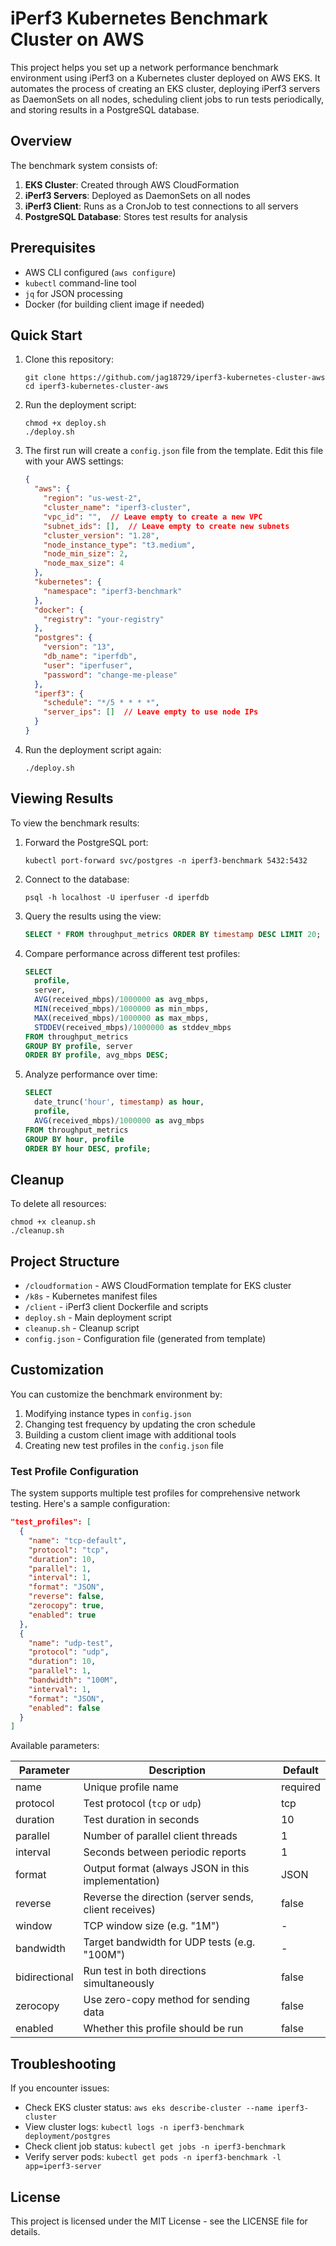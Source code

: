 # iPerf3 Kubernetes Benchmark Cluster on AWS

This project helps you set up a network performance benchmark environment using iPerf3 on a Kubernetes cluster deployed on AWS EKS. It automates the process of creating an EKS cluster, deploying iPerf3 servers as DaemonSets on all nodes, scheduling client jobs to run tests periodically, and storing results in a PostgreSQL database.

## Overview

The benchmark system consists of:

1. **EKS Cluster**: Created through AWS CloudFormation
2. **iPerf3 Servers**: Deployed as DaemonSets on all nodes
3. **iPerf3 Client**: Runs as a CronJob to test connections to all servers
4. **PostgreSQL Database**: Stores test results for analysis

## Prerequisites

- AWS CLI configured (`aws configure`)
- `kubectl` command-line tool
- `jq` for JSON processing
- Docker (for building client image if needed)

## Quick Start

1. Clone this repository:
   ```
   git clone https://github.com/jag18729/iperf3-kubernetes-cluster-aws
   cd iperf3-kubernetes-cluster-aws
   ```

2. Run the deployment script:
   ```
   chmod +x deploy.sh
   ./deploy.sh
   ```

3. The first run will create a `config.json` file from the template. Edit this file with your AWS settings:
   ```json
   {
     "aws": {
       "region": "us-west-2",
       "cluster_name": "iperf3-cluster",
       "vpc_id": "",  // Leave empty to create a new VPC
       "subnet_ids": [],  // Leave empty to create new subnets
       "cluster_version": "1.28",
       "node_instance_type": "t3.medium",
       "node_min_size": 2,
       "node_max_size": 4
     },
     "kubernetes": {
       "namespace": "iperf3-benchmark"
     },
     "docker": {
       "registry": "your-registry"
     },
     "postgres": {
       "version": "13",
       "db_name": "iperfdb",
       "user": "iperfuser",
       "password": "change-me-please"
     },
     "iperf3": {
       "schedule": "*/5 * * * *",
       "server_ips": []  // Leave empty to use node IPs
     }
   }
   ```

4. Run the deployment script again:
   ```
   ./deploy.sh
   ```

## Viewing Results

To view the benchmark results:

1. Forward the PostgreSQL port:
   ```
   kubectl port-forward svc/postgres -n iperf3-benchmark 5432:5432
   ```

2. Connect to the database:
   ```
   psql -h localhost -U iperfuser -d iperfdb
   ```

3. Query the results using the view:
   ```sql
   SELECT * FROM throughput_metrics ORDER BY timestamp DESC LIMIT 20;
   ```

4. Compare performance across different test profiles:
   ```sql
   SELECT 
     profile,
     server,
     AVG(received_mbps)/1000000 as avg_mbps,
     MIN(received_mbps)/1000000 as min_mbps,
     MAX(received_mbps)/1000000 as max_mbps,
     STDDEV(received_mbps)/1000000 as stddev_mbps
   FROM throughput_metrics
   GROUP BY profile, server
   ORDER BY profile, avg_mbps DESC;
   ```

5. Analyze performance over time:
   ```sql
   SELECT 
     date_trunc('hour', timestamp) as hour,
     profile,
     AVG(received_mbps)/1000000 as avg_mbps
   FROM throughput_metrics
   GROUP BY hour, profile
   ORDER BY hour DESC, profile;
   ```

## Cleanup

To delete all resources:

```
chmod +x cleanup.sh
./cleanup.sh
```

## Project Structure

- `/cloudformation` - AWS CloudFormation template for EKS cluster
- `/k8s` - Kubernetes manifest files
- `/client` - iPerf3 client Dockerfile and scripts
- `deploy.sh` - Main deployment script
- `cleanup.sh` - Cleanup script
- `config.json` - Configuration file (generated from template)

## Customization

You can customize the benchmark environment by:

1. Modifying instance types in `config.json`
2. Changing test frequency by updating the cron schedule
3. Building a custom client image with additional tools
4. Creating new test profiles in the `config.json` file

### Test Profile Configuration

The system supports multiple test profiles for comprehensive network testing. Here's a sample configuration:

```json
"test_profiles": [
  {
    "name": "tcp-default",
    "protocol": "tcp",
    "duration": 10,
    "parallel": 1,
    "interval": 1,
    "format": "JSON",
    "reverse": false,
    "zerocopy": true,
    "enabled": true
  },
  {
    "name": "udp-test",
    "protocol": "udp",
    "duration": 10,
    "parallel": 1,
    "bandwidth": "100M",
    "interval": 1,
    "format": "JSON",
    "enabled": false
  }
]
```

Available parameters:

| Parameter      | Description                                           | Default |
|----------------|-------------------------------------------------------|---------|
| name           | Unique profile name                                   | required |
| protocol       | Test protocol (`tcp` or `udp`)                        | tcp     |
| duration       | Test duration in seconds                              | 10      |
| parallel       | Number of parallel client threads                     | 1       |
| interval       | Seconds between periodic reports                      | 1       |
| format         | Output format (always JSON in this implementation)    | JSON    |
| reverse        | Reverse the direction (server sends, client receives) | false   |
| window         | TCP window size (e.g. "1M")                           | -       |
| bandwidth      | Target bandwidth for UDP tests (e.g. "100M")          | -       |
| bidirectional  | Run test in both directions simultaneously            | false   |
| zerocopy       | Use zero-copy method for sending data                 | false   |
| enabled        | Whether this profile should be run                    | false   |

## Troubleshooting

If you encounter issues:

- Check EKS cluster status: `aws eks describe-cluster --name iperf3-cluster`
- View cluster logs: `kubectl logs -n iperf3-benchmark deployment/postgres`
- Check client job status: `kubectl get jobs -n iperf3-benchmark`
- Verify server pods: `kubectl get pods -n iperf3-benchmark -l app=iperf3-server`

## License

This project is licensed under the MIT License - see the LICENSE file for details.
